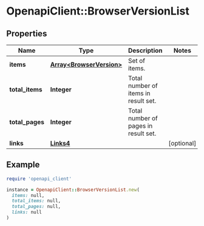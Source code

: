 # OpenapiClient::BrowserVersionList

## Properties

| Name | Type | Description | Notes |
| ---- | ---- | ----------- | ----- |
| **items** | [**Array&lt;BrowserVersion&gt;**](BrowserVersion.md) | Set of items. |  |
| **total_items** | **Integer** | Total number of items in result set. |  |
| **total_pages** | **Integer** | Total number of pages in result set. |  |
| **links** | [**Links4**](Links4.md) |  | [optional] |

## Example

```ruby
require 'openapi_client'

instance = OpenapiClient::BrowserVersionList.new(
  items: null,
  total_items: null,
  total_pages: null,
  links: null
)
```

